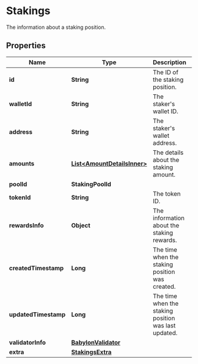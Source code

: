 

# Stakings

The information about a staking position.

## Properties

| Name | Type | Description | Notes |
|------------ | ------------- | ------------- | -------------|
|**id** | **String** | The ID of the staking position. |  |
|**walletId** | **String** | The staker&#39;s wallet ID. |  |
|**address** | **String** | The staker&#39;s wallet address. |  |
|**amounts** | [**List&lt;AmountDetailsInner&gt;**](AmountDetailsInner.md) | The details about the staking amount. |  |
|**poolId** | **StakingPoolId** |  |  |
|**tokenId** | **String** | The token ID. |  |
|**rewardsInfo** | **Object** | The information about the staking rewards. |  [optional] |
|**createdTimestamp** | **Long** | The time when the staking position was created. |  |
|**updatedTimestamp** | **Long** | The time when the staking position was last updated. |  |
|**validatorInfo** | [**BabylonValidator**](BabylonValidator.md) |  |  |
|**extra** | [**StakingsExtra**](StakingsExtra.md) |  |  [optional] |



